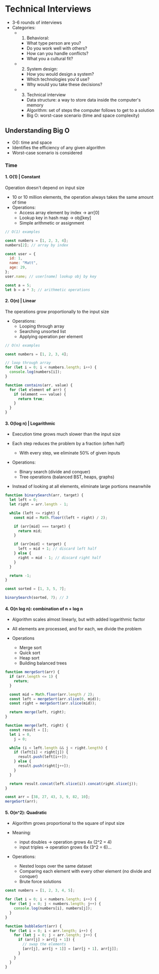 # Technical Interviews

- 3-6 rounds of interviews
- Categories:
  - 1. Behavioral:
    - What type person are you?
    - Do you work well with others?
    - How can you handle conflicts?
    - What you a cultural fit?
  - 2.  System design:
    - How you would design a system?
    - Which technologies you'd use?
    - Why would you take these decisions?
  - 3.  Technical interview
    - Data structure: a way to store data inside the computer's memory
    - Algorithm: set of steps the computer follows to get to a solution
    - Big O: worst-case scenario (time and space complexity)

## Understanding Big O

- O(<complexity>): time and space
- Identifies the efficiency of any given algorithm
- Worst-case scenario is considered

### Time

#### 1. O(1) | Constant

Operation doesn't depend on input size

- 10 or 10 million elements, the operation always takes the same amount of time
- Operations:
  - Access array element by index -> arr[0]
  - Lookup key in hash map -> obj[key]
  - Simple arithmetic or assignment

```js
// O(1) examples

const numbers = [1, 2, 3, 4];
numbers[2]; // array by index

const user = {
  id: 1,
  name: "Matt",
  age: 29,
};
user.name; // user[name] lookup obj by key

const a = 5;
let b = a * 3; // arithmetic operations
```

#### 2. O(n) | Linear

The operations grow proportionally to the input size

- Operations:
  - Looping through array
  - Searching unsorted list
  - Applying operation per element

```js
// O(n) examples

const numbers = [1, 2, 3, 4];

// loop through array
for (let i = 0; i < numbers.length; i++) {
  console.log(numbers[i]);
}

function contains(arr, value) {
  for (let element of arr) {
    if (element === value) {
      return true;
    }
  }
}
```

#### 3. O(log n) | Logarithmic

- Execution time grows much slower than the input size
- Each step reduces the problem by a fraction (often half)

  - With every step, we eliminate 50% of given inputs

- Operations:

  - Binary search (divide and conquer)
  - Tree operations (balanced BST, heaps, graphs)

- Instead of looking at all elements, eliminate large portions meanwhile

```js
function binarySearch(arr, target) {
  let left = 0;
  let right = arr.length - 1;

  while (left <= right) {
    const mid = Math.floor((left + right) / 2);

    if (arr[mid] === target) {
      return mid;
    }

    if (arr[mid] < target) {
      left = mid + 1; // discard left half
    } else {
      right = mid - 1; // discard right half
    }
  }

  return -1;
}

const sorted = [1, 3, 5, 7];

binarySearch(sorted, 7); // 3
```

#### 4. O(n log n): combination of n + log n

- Algorithm scales almost linearly, but with added logarithmic factor
- All elements are processed, and for each, we divide the problem

- Operations
  - Merge sort
  - Quick sort
  - Heap sort
  - Building balanced trees

```js
function mergeSort(arr) {
  if (arr.length <= 1) {
    return;
  }

  const mid = Math.floor(arr.length / 2);
  const left = mergeSort(arr.slice(0, mid));
  const right = mergeSort(arr.slice(mid));

  return merge(left, right);
}

function merge(left, right) {
  const result = [];
  let i = 0,
    j = 0;

  while (i < left.length && j < right.length) {
    if (left[i] < right[j]) {
      result.push(left[i++]);
    } else {
      result.push(right[j++]);
    }
  }

  return result.concat(left.slice(i)).concat(right.slice(j));
}

const arr = [38, 27, 43, 3, 9, 82, 10];
mergeSort(arr);
```

#### 5. O(n^2): Quadratic

- Algorithm grows proportional to the square of input size
- Meaning:

  - input doubles -> operation grows 4x (2^2 = 4)
  - input triples -> operation grows 6x (3^2 = 6)...

- Operations:
  - Nested loops over the same dataset
  - Comparing each element with every other element (no divide and conquer)
  - Brute force solutions

```js
const numbers = [1, 2, 3, 4, 5];

for (let i = 0; i < numbers.length; i++) {
  for (let j = 0; j < numbers.length; j++) {
    console.log(numbers[i], numbers[j]);
  }
}
```

```js
function bubbleSort(arr) {
  for (let i = 0; i < arr.length; i++) {
    for (let j = 0; j < arr.length; j++) {
      if (arr[j] > arr[j + 1]) {
        // swap the elements
        [arr[j], arr[j + 1]] = [arr[j + 1], arr[j]];
      }
    }
  }
}
```
